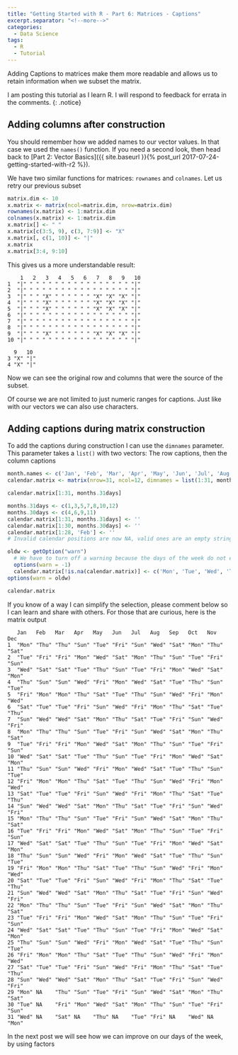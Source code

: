 ```yaml
---
title: "Getting Started with R - Part 6: Matrices - Captions"
excerpt.separator: "<!--more-->"
categories:
  - Data Science
tags:
  - R
  - Tutorial
---
```

Adding Captions to matrices make them more readable and allows us to retain information when we subset the matrix.
<!--more-->


I am posting this tutorial as I learn R. I will respond to feedback for errata in the comments.
{: .notice}


## Adding columns after construction

You should remember how we added names to our vector values. In that case we used the `names()` function. If you need a second look, then head back to [Part 2: Vector Basics]({{ site.baseurl }}{% post_url 2017-07-24-getting-started-with-r2 %}).

We have two similar functions for matrices: `rownames` and `colnames`. Let us retry our previous subset

 ```R
matrix.dim <- 10  
x.matrix <- matrix(ncol=matrix.dim, nrow=matrix.dim)
rownames(x.matrix) <- 1:matrix.dim
colnames(x.matrix) <- 1:matrix.dim
x.matrix[] <- " "
x.matrix[c(3:5, 9), c(3, 7:9)] <- "X"
x.matrix[, c(1, 10)] <- "|"
x.matrix
x.matrix[3:4, 9:10]
```
 
 This gives us a more understandable result:

```
    1   2   3   4   5   6   7   8   9   10 
1  "|" " " " " " " " " " " " " " " " " "|"
2  "|" " " " " " " " " " " " " " " " " "|"
3  "|" " " "X" " " " " " " "X" "X" "X" "|"
4  "|" " " "X" " " " " " " "X" "X" "X" "|"
5  "|" " " "X" " " " " " " "X" "X" "X" "|"
6  "|" " " " " " " " " " " " " " " " " "|"
7  "|" " " " " " " " " " " " " " " " " "|"
8  "|" " " " " " " " " " " " " " " " " "|"
9  "|" " " "X" " " " " " " "X" "X" "X" "|"
10 "|" " " " " " " " " " " " " " " " " "|"

  9   10 
3 "X" "|"
4 "X" "|"

```

Now we can see the original row and columns that were the source of the subset.

Of course we are not limited to just numeric ranges for captions. Just like with our vectors we can also use characters.

## Adding captions during matrix construction

To add the captions during construction I can use the `dimnames` parameter. This parameter takes a `list()` with two vectors: The row captions, then the column captions

```R
month.names <- c('Jan', 'Feb', 'Mar', 'Apr', 'May', 'Jun', 'Jul', 'Aug', 'Sep', 'Oct', 'Nov', 'Dec')
calendar.matrix <- matrix(nrow=31, ncol=12, dimnames = list(1:31, month.names))

calendar.matrix[1:31, months.31days]

months.31days <- c(1,3,5,7,8,10,12)
months.30days <- c(4,6,9,11)
calendar.matrix[1:31, months.31days] <- ''
calendar.matrix[1:30, months.30days] <- ''
calendar.matrix[1:28, 'Feb'] <- ''
# Invalid calendar positions are now NA, valid ones are an empty string

oldw <- getOption("warn")
  # We have to turn off a warning because the days of the week do not even divide - there is a remainder of 1
  options(warn = -1) 
  calendar.matrix[!is.na(calendar.matrix)] <- c('Mon', 'Tue', 'Wed', 'Thu', 'Fri', 'Sat', 'Sun') # assuming Jan 1 fell on a Monday
options(warn = oldw)

calendar.matrix
```

If you know of a way I can simplify the selection, please comment below so I can learn and share with others. For those that are curious, here is the matrix output
```
   Jan   Feb   Mar   Apr   May   Jun   Jul   Aug   Sep   Oct   Nov   Dec  
1  "Mon" "Thu" "Thu" "Sun" "Tue" "Fri" "Sun" "Wed" "Sat" "Mon" "Thu" "Sat"
2  "Tue" "Fri" "Fri" "Mon" "Wed" "Sat" "Mon" "Thu" "Sun" "Tue" "Fri" "Sun"
3  "Wed" "Sat" "Sat" "Tue" "Thu" "Sun" "Tue" "Fri" "Mon" "Wed" "Sat" "Mon"
4  "Thu" "Sun" "Sun" "Wed" "Fri" "Mon" "Wed" "Sat" "Tue" "Thu" "Sun" "Tue"
5  "Fri" "Mon" "Mon" "Thu" "Sat" "Tue" "Thu" "Sun" "Wed" "Fri" "Mon" "Wed"
6  "Sat" "Tue" "Tue" "Fri" "Sun" "Wed" "Fri" "Mon" "Thu" "Sat" "Tue" "Thu"
7  "Sun" "Wed" "Wed" "Sat" "Mon" "Thu" "Sat" "Tue" "Fri" "Sun" "Wed" "Fri"
8  "Mon" "Thu" "Thu" "Sun" "Tue" "Fri" "Sun" "Wed" "Sat" "Mon" "Thu" "Sat"
9  "Tue" "Fri" "Fri" "Mon" "Wed" "Sat" "Mon" "Thu" "Sun" "Tue" "Fri" "Sun"
10 "Wed" "Sat" "Sat" "Tue" "Thu" "Sun" "Tue" "Fri" "Mon" "Wed" "Sat" "Mon"
11 "Thu" "Sun" "Sun" "Wed" "Fri" "Mon" "Wed" "Sat" "Tue" "Thu" "Sun" "Tue"
12 "Fri" "Mon" "Mon" "Thu" "Sat" "Tue" "Thu" "Sun" "Wed" "Fri" "Mon" "Wed"
13 "Sat" "Tue" "Tue" "Fri" "Sun" "Wed" "Fri" "Mon" "Thu" "Sat" "Tue" "Thu"
14 "Sun" "Wed" "Wed" "Sat" "Mon" "Thu" "Sat" "Tue" "Fri" "Sun" "Wed" "Fri"
15 "Mon" "Thu" "Thu" "Sun" "Tue" "Fri" "Sun" "Wed" "Sat" "Mon" "Thu" "Sat"
16 "Tue" "Fri" "Fri" "Mon" "Wed" "Sat" "Mon" "Thu" "Sun" "Tue" "Fri" "Sun"
17 "Wed" "Sat" "Sat" "Tue" "Thu" "Sun" "Tue" "Fri" "Mon" "Wed" "Sat" "Mon"
18 "Thu" "Sun" "Sun" "Wed" "Fri" "Mon" "Wed" "Sat" "Tue" "Thu" "Sun" "Tue"
19 "Fri" "Mon" "Mon" "Thu" "Sat" "Tue" "Thu" "Sun" "Wed" "Fri" "Mon" "Wed"
20 "Sat" "Tue" "Tue" "Fri" "Sun" "Wed" "Fri" "Mon" "Thu" "Sat" "Tue" "Thu"
21 "Sun" "Wed" "Wed" "Sat" "Mon" "Thu" "Sat" "Tue" "Fri" "Sun" "Wed" "Fri"
22 "Mon" "Thu" "Thu" "Sun" "Tue" "Fri" "Sun" "Wed" "Sat" "Mon" "Thu" "Sat"
23 "Tue" "Fri" "Fri" "Mon" "Wed" "Sat" "Mon" "Thu" "Sun" "Tue" "Fri" "Sun"
24 "Wed" "Sat" "Sat" "Tue" "Thu" "Sun" "Tue" "Fri" "Mon" "Wed" "Sat" "Mon"
25 "Thu" "Sun" "Sun" "Wed" "Fri" "Mon" "Wed" "Sat" "Tue" "Thu" "Sun" "Tue"
26 "Fri" "Mon" "Mon" "Thu" "Sat" "Tue" "Thu" "Sun" "Wed" "Fri" "Mon" "Wed"
27 "Sat" "Tue" "Tue" "Fri" "Sun" "Wed" "Fri" "Mon" "Thu" "Sat" "Tue" "Thu"
28 "Sun" "Wed" "Wed" "Sat" "Mon" "Thu" "Sat" "Tue" "Fri" "Sun" "Wed" "Fri"
29 "Mon" NA    "Thu" "Sun" "Tue" "Fri" "Sun" "Wed" "Sat" "Mon" "Thu" "Sat"
30 "Tue" NA    "Fri" "Mon" "Wed" "Sat" "Mon" "Thu" "Sun" "Tue" "Fri" "Sun"
31 "Wed" NA    "Sat" NA    "Thu" NA    "Tue" "Fri" NA    "Wed" NA    "Mon"
```

In the next post we will see how we can improve on our days of the week, by using factors